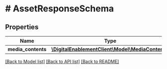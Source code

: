 # # AssetResponseSchema

## Properties

Name | Type | Description | Notes
------------ | ------------- | ------------- | -------------
**media_contents** | [**\DigitalEnablementClient\Model\MediaContent[]**](MediaContent.md) |  | [optional] 

[[Back to Model list]](../../README.md#documentation-for-models) [[Back to API list]](../../README.md#documentation-for-api-endpoints) [[Back to README]](../../README.md)


